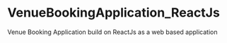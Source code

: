 # VenueBookingApplication_ReactJs
Venue Booking Application build on ReactJs  as a web based application
